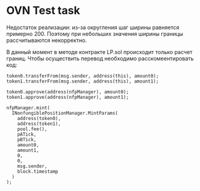 # OVN Test task

Недостаток реализации: из-за округления шаг ширины равняется примерно 200. Поэтому при небольших значения ширины границы рассчитываются некорректно. 

В данный момент в методе  контракте LP.sol происходит только расчет границ. Чтобы осуществить перевод необходимо расскомеентировать код: 

```shell
token0.transferFrom(msg.sender, address(this), amount0);
token1.transferFrom(msg.sender, address(this), amount1);

token0.approve(address(nfpManager), amount0);
token1.approve(address(nfpManager), amount1);

nfpManager.mint(
  INonfungiblePositionManager.MintParams(
    address(token0),
    address(token1),
    pool.fee(),
    pATick,
    pBTick,
    amount0,
    amount1,
    0,
    0,
    msg.sender,
    block.timestamp
  )
);
```
